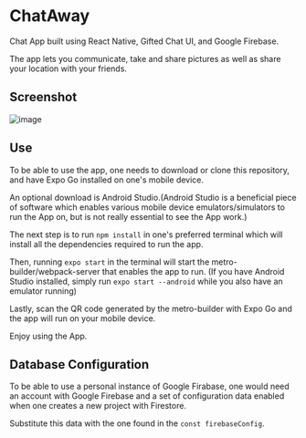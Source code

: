 # ChatAway

Chat App built using React Native, Gifted Chat UI, and Google Firebase.

The app lets you communicate, take and share pictures as well as share your location with your friends.

## Screenshot

![image](https://user-images.githubusercontent.com/45643632/115762593-a502fb00-a371-11eb-86d0-3f1c4f512c94.png)

## Use

To be able to use the app, one needs to download or clone this repository, and have Expo Go installed on one's mobile device.

An optional download is Android Studio.(Android Studio is a beneficial piece of software which enables various mobile device emulators/simulators to run the App on, but is not really essential to see the App work.)

The next step is to run `npm install` in one's preferred terminal which will install all the dependencies required to run the app.

Then, running `expo start` in the terminal will start the metro-builder/webpack-server that enables the app to run. (If you have Android Studio installed, simply run `expo start --android` while you also have an emulator running)

Lastly, scan the QR code generated by the metro-builder with Expo Go and the app will run on your mobile device.

Enjoy using the App.

## Database Configuration

To be able to use a personal instance of Google Firabase, one would need an account with Google Firebase and a set of configuration data enabled when one creates a new project with Firestore.

Substitute this data with the one found in the `const firebaseConfig`.
